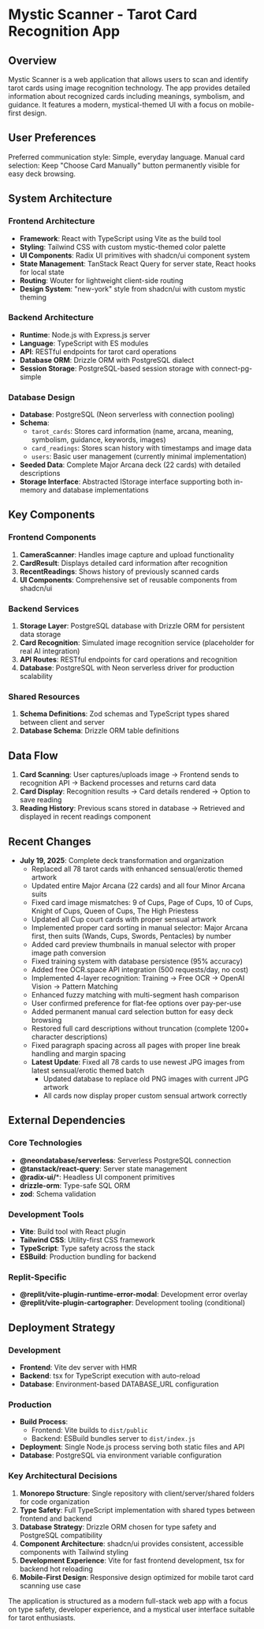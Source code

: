 # Mystic Scanner - Tarot Card Recognition App

## Overview

Mystic Scanner is a web application that allows users to scan and identify tarot cards using image recognition technology. The app provides detailed information about recognized cards including meanings, symbolism, and guidance. It features a modern, mystical-themed UI with a focus on mobile-first design.

## User Preferences

Preferred communication style: Simple, everyday language.
Manual card selection: Keep "Choose Card Manually" button permanently visible for easy deck browsing.

## System Architecture

### Frontend Architecture
- **Framework**: React with TypeScript using Vite as the build tool
- **Styling**: Tailwind CSS with custom mystic-themed color palette
- **UI Components**: Radix UI primitives with shadcn/ui component system
- **State Management**: TanStack React Query for server state, React hooks for local state
- **Routing**: Wouter for lightweight client-side routing
- **Design System**: "new-york" style from shadcn/ui with custom mystic theming

### Backend Architecture
- **Runtime**: Node.js with Express.js server
- **Language**: TypeScript with ES modules
- **API**: RESTful endpoints for tarot card operations
- **Database ORM**: Drizzle ORM with PostgreSQL dialect
- **Session Storage**: PostgreSQL-based session storage with connect-pg-simple

### Database Design
- **Database**: PostgreSQL (Neon serverless with connection pooling)
- **Schema**: 
  - `tarot_cards`: Stores card information (name, arcana, meaning, symbolism, guidance, keywords, images)
  - `card_readings`: Stores scan history with timestamps and image data
  - `users`: Basic user management (currently minimal implementation)
- **Seeded Data**: Complete Major Arcana deck (22 cards) with detailed descriptions
- **Storage Interface**: Abstracted IStorage interface supporting both in-memory and database implementations

## Key Components

### Frontend Components
1. **CameraScanner**: Handles image capture and upload functionality
2. **CardResult**: Displays detailed card information after recognition
3. **RecentReadings**: Shows history of previously scanned cards
4. **UI Components**: Comprehensive set of reusable components from shadcn/ui

### Backend Services
1. **Storage Layer**: PostgreSQL database with Drizzle ORM for persistent data storage
2. **Card Recognition**: Simulated image recognition service (placeholder for real AI integration)
3. **API Routes**: RESTful endpoints for card operations and recognition
4. **Database**: PostgreSQL with Neon serverless driver for production scalability

### Shared Resources
1. **Schema Definitions**: Zod schemas and TypeScript types shared between client and server
2. **Database Schema**: Drizzle ORM table definitions

## Data Flow

1. **Card Scanning**: User captures/uploads image → Frontend sends to recognition API → Backend processes and returns card data
2. **Card Display**: Recognition results → Card details rendered → Option to save reading
3. **Reading History**: Previous scans stored in database → Retrieved and displayed in recent readings component

## Recent Changes
- **July 19, 2025**: Complete deck transformation and organization
  - Replaced all 78 tarot cards with enhanced sensual/erotic themed artwork
  - Updated entire Major Arcana (22 cards) and all four Minor Arcana suits
  - Fixed card image mismatches: 9 of Cups, Page of Cups, 10 of Cups, Knight of Cups, Queen of Cups, The High Priestess
  - Updated all Cup court cards with proper sensual artwork
  - Implemented proper card sorting in manual selector: Major Arcana first, then suits (Wands, Cups, Swords, Pentacles) by number
  - Added card preview thumbnails in manual selector with proper image path conversion
  - Fixed training system with database persistence (95% accuracy)
  - Added free OCR.space API integration (500 requests/day, no cost)
  - Implemented 4-layer recognition: Training → Free OCR → OpenAI Vision → Pattern Matching
  - Enhanced fuzzy matching with multi-segment hash comparison
  - User confirmed preference for flat-fee options over pay-per-use
  - Added permanent manual card selection button for easy deck browsing
  - Restored full card descriptions without truncation (complete 1200+ character descriptions)
  - Fixed paragraph spacing across all pages with proper line break handling and margin spacing
  - **Latest Update**: Fixed all 78 cards to use newest JPG images from latest sensual/erotic themed batch
    - Updated database to replace old PNG images with current JPG artwork
    - All cards now display proper custom sensual artwork correctly

## External Dependencies

### Core Technologies
- **@neondatabase/serverless**: Serverless PostgreSQL connection
- **@tanstack/react-query**: Server state management
- **@radix-ui/***: Headless UI component primitives
- **drizzle-orm**: Type-safe SQL ORM
- **zod**: Schema validation

### Development Tools
- **Vite**: Build tool with React plugin
- **Tailwind CSS**: Utility-first CSS framework
- **TypeScript**: Type safety across the stack
- **ESBuild**: Production bundling for backend

### Replit-Specific
- **@replit/vite-plugin-runtime-error-modal**: Development error overlay
- **@replit/vite-plugin-cartographer**: Development tooling (conditional)

## Deployment Strategy

### Development
- **Frontend**: Vite dev server with HMR
- **Backend**: tsx for TypeScript execution with auto-reload
- **Database**: Environment-based DATABASE_URL configuration

### Production
- **Build Process**: 
  - Frontend: Vite builds to `dist/public`
  - Backend: ESBuild bundles server to `dist/index.js`
- **Deployment**: Single Node.js process serving both static files and API
- **Database**: PostgreSQL via environment variable configuration

### Key Architectural Decisions

1. **Monorepo Structure**: Single repository with client/server/shared folders for code organization
2. **Type Safety**: Full TypeScript implementation with shared types between frontend and backend
3. **Database Strategy**: Drizzle ORM chosen for type safety and PostgreSQL compatibility
4. **Component Architecture**: shadcn/ui provides consistent, accessible components with Tailwind styling
5. **Development Experience**: Vite for fast frontend development, tsx for backend hot reloading
6. **Mobile-First Design**: Responsive design optimized for mobile tarot card scanning use case

The application is structured as a modern full-stack web app with a focus on type safety, developer experience, and a mystical user interface suitable for tarot enthusiasts.